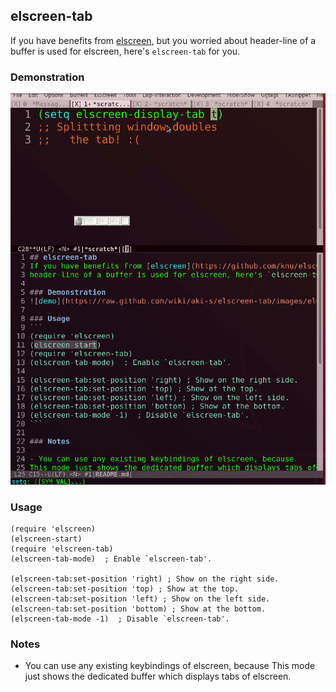 ## elscreen-tab
If you have benefits from [elscreen](https://github.com/knu/elscreen), but you worried about
header-line of a buffer is used for elscreen, here's `elscreen-tab` for you.

### Demonstration
![demo](https://github.com/aki-s/elscreen-tab/blob/gh-pages/docs/images/elscreen-tab_demo.gif)

### Usage
```
(require 'elscreen)
(elscreen-start)
(require 'elscreen-tab)
(elscreen-tab-mode)  ; Enable `elscreen-tab'.

(elscreen-tab:set-position 'right) ; Show on the right side.
(elscreen-tab:set-position 'top) ; Show at the top.
(elscreen-tab:set-position 'left) ; Show on the left side.
(elscreen-tab:set-position 'bottom) ; Show at the bottom.
(elscreen-tab-mode -1)  ; Disable `elscreen-tab'.
```

### Notes

- You can use any existing keybindings of elscreen, because
This mode just shows the dedicated buffer which displays tabs of elscreen.
